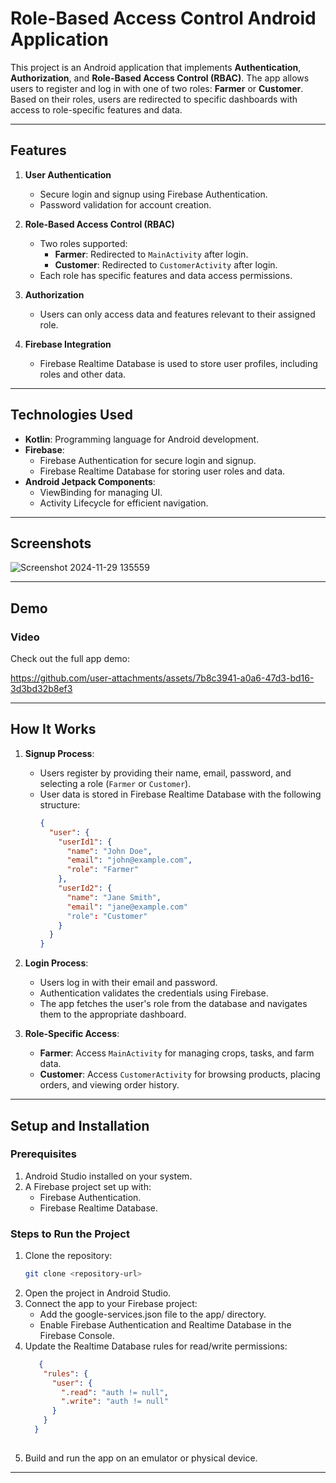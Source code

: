 # Role-Based Access Control Android Application

This project is an Android application that implements **Authentication**, **Authorization**, and **Role-Based Access Control (RBAC)**. The app allows users to register and log in with one of two roles: **Farmer** or **Customer**. Based on their roles, users are redirected to specific dashboards with access to role-specific features and data.

---

## Features

1. **User Authentication**  
   - Secure login and signup using Firebase Authentication.
   - Password validation for account creation.

2. **Role-Based Access Control (RBAC)**  
   - Two roles supported: 
     - **Farmer**: Redirected to `MainActivity` after login.
     - **Customer**: Redirected to `CustomerActivity` after login.
   - Each role has specific features and data access permissions.

3. **Authorization**  
   - Users can only access data and features relevant to their assigned role.

4. **Firebase Integration**  
   - Firebase Realtime Database is used to store user profiles, including roles and other data.

---
## Technologies Used

- **Kotlin**: Programming language for Android development.
- **Firebase**:
  - Firebase Authentication for secure login and signup.
  - Firebase Realtime Database for storing user roles and data.
- **Android Jetpack Components**:
  - ViewBinding for managing UI.
  - Activity Lifecycle for efficient navigation.

---

## Screenshots

![Screenshot 2024-11-29 135559](https://github.com/user-attachments/assets/22d47d5d-1e61-405c-b2c3-11c2b82bdbdb)

---

## Demo



### Video
Check out the full app demo:

https://github.com/user-attachments/assets/7b8c3941-a0a6-47d3-bd16-3d3bd32b8ef3

---

## How It Works

1. **Signup Process**:
   - Users register by providing their name, email, password, and selecting a role (`Farmer` or `Customer`).
   - User data is stored in Firebase Realtime Database with the following structure:
     ```json
     {
       "user": {
         "userId1": {
           "name": "John Doe",
           "email": "john@example.com",
           "role": "Farmer"
         },
         "userId2": {
           "name": "Jane Smith",
           "email": "jane@example.com"
           "role": "Customer"
         }
       }
     }
     
2. **Login Process**:
   - Users log in with their email and password.
   - Authentication validates the credentials using Firebase.
   - The app fetches the user's role from the database and navigates them to the appropriate dashboard.

3. **Role-Specific Access**:
   - **Farmer**: Access `MainActivity` for managing crops, tasks, and farm data.
   - **Customer**: Access `CustomerActivity` for browsing products, placing orders, and viewing order history.

---

## Setup and Installation

### Prerequisites
1. Android Studio installed on your system.
2. A Firebase project set up with:
   - Firebase Authentication.
   - Firebase Realtime Database.

### Steps to Run the Project
1. Clone the repository:
   ```bash
   git clone <repository-url>
2. Open the project in Android Studio.
3. Connect the app to your Firebase project:
   - Add the google-services.json file to the app/ directory.
   - Enable Firebase Authentication and Realtime Database in the Firebase Console.
4. Update the Realtime Database rules for read/write permissions:
   ```json
      {
       "rules": {
         "user": {
           ".read": "auth != null",
           ".write": "auth != null"
         }
       }
     }
  
5. Build and run the app on an emulator or physical device.

---


